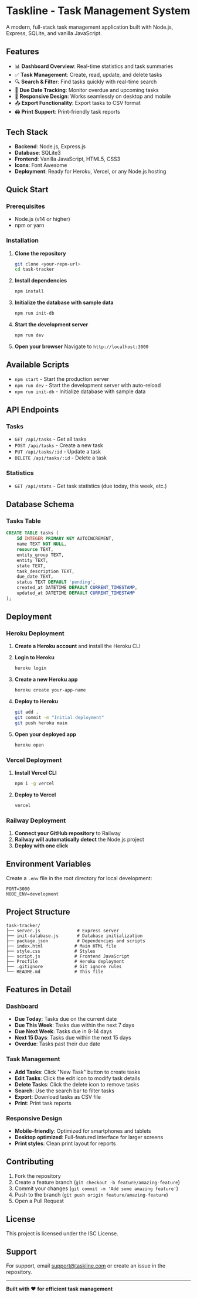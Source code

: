 # Taskline - Task Management System

A modern, full-stack task management application built with Node.js, Express, SQLite, and vanilla JavaScript.

## Features

- 📊 **Dashboard Overview**: Real-time statistics and task summaries
- ✅ **Task Management**: Create, read, update, and delete tasks
- 🔍 **Search & Filter**: Find tasks quickly with real-time search
- 📅 **Due Date Tracking**: Monitor overdue and upcoming tasks
- 📱 **Responsive Design**: Works seamlessly on desktop and mobile
- 📤 **Export Functionality**: Export tasks to CSV format
- 🖨️ **Print Support**: Print-friendly task reports

## Tech Stack

- **Backend**: Node.js, Express.js
- **Database**: SQLite3
- **Frontend**: Vanilla JavaScript, HTML5, CSS3
- **Icons**: Font Awesome
- **Deployment**: Ready for Heroku, Vercel, or any Node.js hosting

## Quick Start

### Prerequisites

- Node.js (v14 or higher)
- npm or yarn

### Installation

1. **Clone the repository**
   ```bash
   git clone <your-repo-url>
   cd task-tracker
   ```

2. **Install dependencies**
   ```bash
   npm install
   ```

3. **Initialize the database with sample data**
   ```bash
   npm run init-db
   ```

4. **Start the development server**
   ```bash
   npm run dev
   ```

5. **Open your browser**
   Navigate to `http://localhost:3000`

## Available Scripts

- `npm start` - Start the production server
- `npm run dev` - Start the development server with auto-reload
- `npm run init-db` - Initialize database with sample data

## API Endpoints

### Tasks
- `GET /api/tasks` - Get all tasks
- `POST /api/tasks` - Create a new task
- `PUT /api/tasks/:id` - Update a task
- `DELETE /api/tasks/:id` - Delete a task

### Statistics
- `GET /api/stats` - Get task statistics (due today, this week, etc.)

## Database Schema

### Tasks Table
```sql
CREATE TABLE tasks (
    id INTEGER PRIMARY KEY AUTOINCREMENT,
    name TEXT NOT NULL,
    resource TEXT,
    entity_group TEXT,
    entity TEXT,
    state TEXT,
    task_description TEXT,
    due_date TEXT,
    status TEXT DEFAULT 'pending',
    created_at DATETIME DEFAULT CURRENT_TIMESTAMP,
    updated_at DATETIME DEFAULT CURRENT_TIMESTAMP
);
```

## Deployment

### Heroku Deployment

1. **Create a Heroku account** and install the Heroku CLI

2. **Login to Heroku**
   ```bash
   heroku login
   ```

3. **Create a new Heroku app**
   ```bash
   heroku create your-app-name
   ```

4. **Deploy to Heroku**
   ```bash
   git add .
   git commit -m "Initial deployment"
   git push heroku main
   ```

5. **Open your deployed app**
   ```bash
   heroku open
   ```

### Vercel Deployment

1. **Install Vercel CLI**
   ```bash
   npm i -g vercel
   ```

2. **Deploy to Vercel**
   ```bash
   vercel
   ```

### Railway Deployment

1. **Connect your GitHub repository** to Railway
2. **Railway will automatically detect** the Node.js project
3. **Deploy with one click**

## Environment Variables

Create a `.env` file in the root directory for local development:

```env
PORT=3000
NODE_ENV=development
```

## Project Structure

```
task-tracker/
├── server.js              # Express server
├── init-database.js       # Database initialization
├── package.json           # Dependencies and scripts
├── index.html            # Main HTML file
├── style.css             # Styles
├── script.js             # Frontend JavaScript
├── Procfile              # Heroku deployment
├── .gitignore            # Git ignore rules
└── README.md             # This file
```

## Features in Detail

### Dashboard
- **Due Today**: Tasks due on the current date
- **Due This Week**: Tasks due within the next 7 days
- **Due Next Week**: Tasks due in 8-14 days
- **Next 15 Days**: Tasks due within the next 15 days
- **Overdue**: Tasks past their due date

### Task Management
- **Add Tasks**: Click "New Task" button to create tasks
- **Edit Tasks**: Click the edit icon to modify task details
- **Delete Tasks**: Click the delete icon to remove tasks
- **Search**: Use the search bar to filter tasks
- **Export**: Download tasks as CSV file
- **Print**: Print task reports

### Responsive Design
- **Mobile-friendly**: Optimized for smartphones and tablets
- **Desktop optimized**: Full-featured interface for larger screens
- **Print styles**: Clean print layout for reports

## Contributing

1. Fork the repository
2. Create a feature branch (`git checkout -b feature/amazing-feature`)
3. Commit your changes (`git commit -m 'Add some amazing feature'`)
4. Push to the branch (`git push origin feature/amazing-feature`)
5. Open a Pull Request

## License

This project is licensed under the ISC License.

## Support

For support, email support@taskline.com or create an issue in the repository.

---

**Built with ❤️ for efficient task management** 